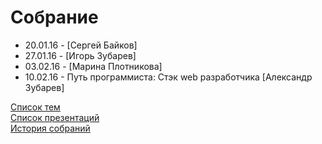 # Собрание
<ul>
	<li>20.01.16 - [Сергей Байков]</li>
	<li>27.01.16 - [Игорь Зубарев]</li>
	<li>03.02.16 - [Марина Плотникова]</li>
	<li>10.02.16 - Путь программиста: Стэк web разработчика [Александр Зубарев]</li>
</ul>
<a href="topics.md">Список тем</a><br>
<a href="presentation.md">Список презентаций</a><br>
<a href="history.md">История собраний</a>
